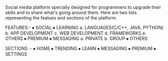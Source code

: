 Social media platform specially designed for programmers to upgrade their skills and to share what's going around them. Here are two lists representing the featues and sections of the platform.

FEATURES:- ⦁ SOCIAL ⦁ LEARNING a. LANGUAGES(C/C++, JAVA, PYTHON) b. APP DEVELOPMENT c. WEB DEVELOPMENT d. FRAMEWORKS e. OTHERS ⦁ PREMIUM ⦁ MESSAGING a. PRIVATE b. GROUP ⦁ OTHERS

SECTIONS :- ⦁ HOME ⦁ TRENDING ⦁ LEARN ⦁ MESSAGING ⦁ PREMIUM ⦁ SETTINGS

